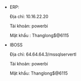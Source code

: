 - ERP:

    Địa chỉ: 10.16.22.20
  
    Tài khoản: powerbi
  
    Mật khẩu : Thanglong$@6115
  
- IBOSS

    Địa chỉ: 64.64.64.3/mssqlservertl
  
    Tài khoản: powerbi
  
    Mật khẩu: Thanglong$@6115
  
